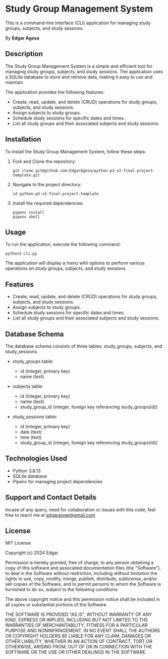 # Study Group Management System

This is a command-line interface (CLI) application for managing study groups, subjects, and study sessions.

By **Edgar Agesa** 


## Description

The Study Group Management System is a simple and efficient tool for managing study groups, subjects, and study sessions. The application uses a SQLite database to store and retrieve data, making it easy to use and maintain.

The application provides the following features:

- Create, read, update, and delete (CRUD) operations for study groups, subjects, and study sessions.
- Assign subjects to study groups.
- Schedule study sessions for specific dates and times.
- List all study groups and their associated subjects and study sessions.

## Installation

To install the Study Group Management System, follow these steps:

1. Fork and Clone the repository:
   ```
   git clone git@github.com:EdgarAgesa/python-p3-v2-final-project-template.git
   ```

2. Navigate to the project directory:
   ```
   cd python-p3-v2-final-project-template
   ```

3. Install the required dependencies:
   ```
   pipenv install
   pipenv shell
   ```

## Usage

To run the application, execute the following command:

```
python3 cli.py
```

The application will display a menu with options to perform various operations on study groups, subjects, and study sessions.

## Features

- Create, read, update, and delete (CRUD) operations for study groups, subjects, and study sessions.
- Assign subjects to study groups.
- Schedule study sessions for specific dates and times.
- List all study groups and their associated subjects and study sessions.

## Database Schema

The database schema consists of three tables: study_groups, subjects, and study_sessions.

- study_groups table:
  - id (integer, primary key)
  - name (text)

- subjects table:
  - id (integer, primary key)
  - name (text)
  - study_group_id (integer, foreign key referencing study_groups(id))

- study_sessions table:
  - id (integer, primary key)
  - date (text)
  - time (text)
  - study_group_id (integer, foreign key referencing study_groups(id))

## Technologies Used

- Python 3.8.13
- SQLite database
- Pipenv for managing project dependencies

## Support and Contact Details

Incase of any query, need for collaboration or issues with this code, feel free to reach me at <edgarasige@gmail.com>

## License

MIT License

Copyright (c) 2024 Edgar

Permission is hereby granted, free of charge, to any person obtaining a copy
of this software and associated documentation files (the "Software"), to deal
in the Software without restriction, including without limitation the rights
to use, copy, modify, merge, publish, distribute, sublicense, and/or sell
copies of the Software, and to permit persons to whom the Software is
furnished to do so, subject to the following conditions:

The above copyright notice and this permission notice shall be included in all
copies or substantial portions of the Software.

THE SOFTWARE IS PROVIDED "AS IS", WITHOUT WARRANTY OF ANY KIND, EXPRESS OR
IMPLIED, INCLUDING BUT NOT LIMITED TO THE WARRANTIES OF MERCHANTABILITY,
FITNESS FOR A PARTICULAR PURPOSE AND NONINFRINGEMENT. IN NO EVENT SHALL THE
AUTHORS OR COPYRIGHT HOLDERS BE LIABLE FOR ANY CLAIM, DAMAGES OR OTHER
LIABILITY, WHETHER IN AN ACTION OF CONTRACT, TORT OR OTHERWISE, ARISING FROM,
OUT OF OR IN CONNECTION WITH THE SOFTWARE OR THE USE OR OTHER DEALINGS IN THE
SOFTWARE.